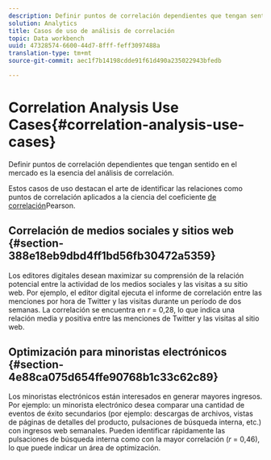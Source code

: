 ```yaml
---
description: Definir puntos de correlación dependientes que tengan sentido en el mercado es la esencia del análisis de correlación.
solution: Analytics
title: Casos de uso de análisis de correlación
topic: Data workbench
uuid: 47328574-6600-44d7-8fff-feff3097488a
translation-type: tm+mt
source-git-commit: aec1f7b14198cdde91f61d490a235022943bfedb

---
```



# Correlation Analysis Use Cases{#correlation-analysis-use-cases}

Definir puntos de correlación dependientes que tengan sentido en el mercado es la esencia del análisis de correlación.

Estos casos de uso destacan el arte de identificar las relaciones como puntos de correlación aplicados a la ciencia del coeficiente [de correlación](../../../../home/c-get-started/c-analysis-vis/c-correlation-analysis/c-correlation-pearsons.md#concept-5996cb8c89fd4df5b47b7318e7a1d29c)Pearson.

## Correlación de medios sociales y sitios web {#section-388e18eb9dbd4ff1bd56fb30472a5359}

Los editores digitales desean maximizar su comprensión de la relación potencial entre la actividad de los medios sociales y las visitas a su sitio web. Por ejemplo, el editor digital ejecuta el informe de correlación entre las menciones por hora de Twitter y las visitas durante un período de dos semanas. La correlación se encuentra en *r* = 0,28, lo que indica una relación media y positiva entre las menciones de Twitter y las visitas al sitio web.

## Optimización para minoristas electrónicos {#section-4e88ca075d654ffe90768b1c33c62c89}

Los minoristas electrónicos están interesados en generar mayores ingresos. Por ejemplo: un minorista electrónico desea comparar una cantidad de eventos de éxito secundarios (por ejemplo: descargas de archivos, vistas de páginas de detalles del producto, pulsaciones de búsqueda interna, etc.) con ingresos web semanales. Pueden identificar rápidamente las pulsaciones de búsqueda interna como con la mayor correlación (*r* = 0,46), lo que puede indicar un área de optimización.
